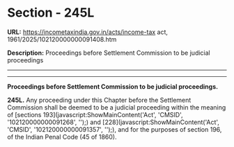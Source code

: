# Section - 245L

**URL:** https://incometaxindia.gov.in/acts/income-tax act, 1961/2025/102120000000091408.htm

**Description:** Proceedings before Settlement Commission to be judicial proceedings

---

****  
  
**Proceedings before Settlement Commission to be judicial proceedings.**

**245L.** Any proceeding under this Chapter before the Settlement Commission shall be deemed to be a judicial proceeding within the meaning of [sections 193](javascript:ShowMainContent\('Act', 'CMSID', '102120000000091268', ''\);) and [228](javascript:ShowMainContent\('Act', 'CMSID', '102120000000091357', ''\);), and for the purposes of section 196, of the Indian Penal Code (45 of 1860).